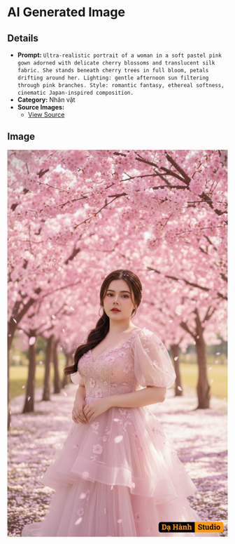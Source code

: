 # AI Generated Image

## Details
- **Prompt:** `Ultra-realistic portrait of a woman in a soft pastel pink gown adorned with delicate cherry blossoms and translucent silk fabric.
She stands beneath cherry trees in full bloom, petals drifting around her.
Lighting: gentle afternoon sun filtering through pink branches.
Style: romantic fantasy, ethereal softness, cinematic Japan-inspired composition.`
- **Category:** Nhân vật
- **Source Images:**
  - [View Source](https://raw.githubusercontent.com/lenzcomvth/ImageLibrary/main/Female.png)

## Image
![AI Generated Image](./image-2025-10-12T10-15-41-381Z-p6303.png)